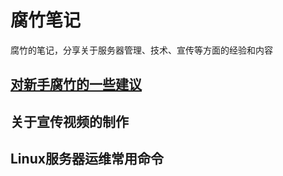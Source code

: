 
# 腐竹笔记

腐竹的笔记，分享关于服务器管理、技术、宣传等方面的经验和内容

## [对新手腐竹的一些建议](./suggest)

## 关于宣传视频的制作

## Linux服务器运维常用命令